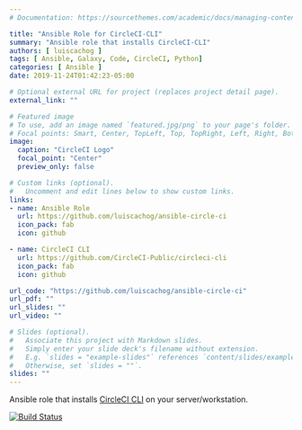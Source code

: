 ```yaml
---
# Documentation: https://sourcethemes.com/academic/docs/managing-content/

title: "Ansible Role for CircleCI-CLI"
summary: "Ansible role that installs CircleCI-CLI"
authors: [ luiscachog ]
tags: [ Ansible, Galaxy, Code, CircleCI, Python]
categories: [ Ansible ]
date: 2019-11-24T01:42:23-05:00

# Optional external URL for project (replaces project detail page).
external_link: ""

# Featured image
# To use, add an image named `featured.jpg/png` to your page's folder.
# Focal points: Smart, Center, TopLeft, Top, TopRight, Left, Right, BottomLeft, Bottom, BottomRight.
image:
  caption: "CircleCI Logo"
  focal_point: "Center"
  preview_only: false

# Custom links (optional).
#   Uncomment and edit lines below to show custom links.
links:
- name: Ansible Role
  url: https://github.com/luiscachog/ansible-circle-ci
  icon_pack: fab
  icon: github

- name: CircleCI CLI
  url: https://github.com/CircleCI-Public/circleci-cli
  icon_pack: fab
  icon: github

url_code: "https://github.com/luiscachog/ansible-circle-ci"
url_pdf: ""
url_slides: ""
url_video: ""

# Slides (optional).
#   Associate this project with Markdown slides.
#   Simply enter your slide deck's filename without extension.
#   E.g. `slides = "example-slides"` references `content/slides/example-slides.md`.
#   Otherwise, set `slides = ""`.
slides: ""
---
```


Ansible role that installs [CircleCI CLI](https://circleci-public.github.io/circleci-cli/) on your server/workstation.

[![Build Status](https://travis-ci.com/luiscachog/ansible-circleci-cli.svg?branch=master)](https://travis-ci.com/luiscachog/ansible-circleci-cli)
